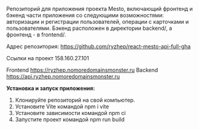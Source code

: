 
Репозиторий для приложения проекта Mesto, включающий фронтенд и бэкенд части приложения со следующими возможностями: авторизации и регистрации пользователей, операции с карточками и пользователями. Бэкенд расположен в директории backend/, а фронтенд - в frontend/.

Адрес репозитория: https://github.com/ryzhep/react-mesto-api-full-gha

Ссылки на проект
158.160.27.101

Frontend https://ryzhep.nomoredomainsmonster.ru
Backend https://api.ryzhep.nomoredomainsmonster.ru

**Установка и запуск приложения:**
1) Клонируйте репозиторий на свой компьютер.
2) Установите Vite командой npm i vite
3) Установите зависимости командой npm ci
4) Запустите проект командой npm run build